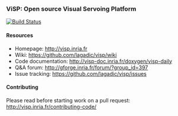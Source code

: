 ### ViSP: Open source Visual Servoing Platform

[![Build Status](https://travis-ci.org/lagadic/visp.png)](https://travis-ci.org/lagadic/visp)

#### Resources
- Homepage: http://visp.inria.fr
- Wiki: https://github.com/lagadic/visp/wiki
- Code documentation: http://visp-doc.inria.fr/doxygen/visp-daily
- Q&A forum: http://gforge.inria.fr/forum/?group_id=397
- Issue tracking: https://github.com/lagadic/visp/issues

#### Contributing

Please read before starting work on a pull request: http://visp.inria.fr/contributing-code/

